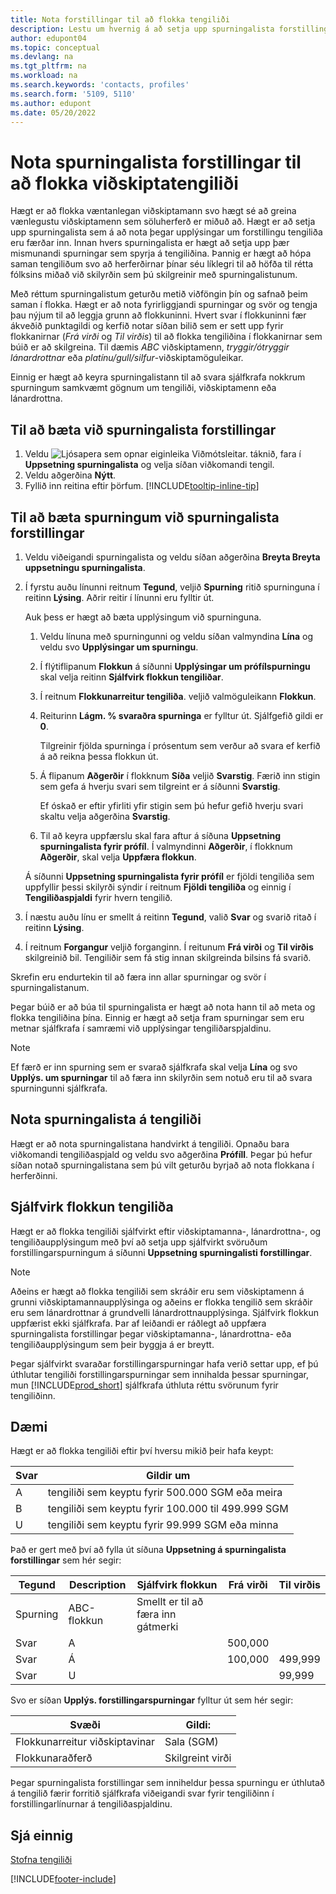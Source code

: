 ```yaml
---
title: Nota forstillingar til að flokka tengiliði
description: Lestu um hvernig á að setja upp spurningalista forstillingar til að auðvelda flokkun á notandasíðum viðskiptatengiliða.
author: edupont04
ms.topic: conceptual
ms.devlang: na
ms.tgt_pltfrm: na
ms.workload: na
ms.search.keywords: 'contacts, profiles'
ms.search.form: '5109, 5110'
ms.author: edupont
ms.date: 05/20/2022
---
```


# Nota spurningalista forstillingar til að flokka viðskiptatengiliði

Hægt er að flokka væntanlegan viðskiptamann svo hægt sé að greina vænlegustu viðskiptamenn sem söluherferð er miðuð að. Hægt er að setja upp spurningalista sem á að nota þegar upplýsingar um forstillingu tengiliða eru færðar inn. Innan hvers spurningalista er hægt að setja upp þær mismunandi spurningar sem spyrja á tengiliðina. Þannig er hægt að hópa saman tengiliðum svo að herferðirnar þínar séu líklegri til að höfða til rétta fólksins miðað við skilyrðin sem þú skilgreinir með spurningalistunum.  

Með réttum spurningalistum geturðu metið viðföngin þín og safnað þeim saman í flokka. Hægt er að nota fyrirliggjandi spurningar og svör og tengja þau nýjum til að leggja grunn að flokkuninni. Hvert svar í flokkuninni fær ákveðið punktagildi og kerfið notar síðan bilið sem er sett upp fyrir flokkanirnar (*Frá virði* og *Til virðis*) til að flokka tengiliðina í flokkanirnar sem búið er að skilgreina. Til dæmis *ABC* viðskiptamenn, *tryggir/ótryggir lánardrottnar* eða *platínu/gull/silfur*-viðskiptamöguleikar.  

Einnig er hægt að keyra spurningalistann til að svara sjálfkrafa nokkrum spurningum samkvæmt gögnum um tengiliði, viðskiptamenn eða lánardrottna.  

## Til að bæta við spurningalista forstillingar

1. Veldu ![Ljósapera sem opnar eiginleika Viðmótsleitar.](media/ui-search/search_small.png "Segðu mér hvað þú vilt gera") táknið, fara í **Uppsetning spurningalista** og velja síðan viðkomandi tengil.  
2. Veldu aðgerðina **Nýtt**.  
3. Fyllið inn reitina eftir þörfum. [!INCLUDE[tooltip-inline-tip](includes/tooltip-inline-tip_md.md)]  

## Til að bæta spurningum við spurningalista forstillingar

1. Veldu viðeigandi spurningalista og veldu síðan aðgerðina **Breyta Breyta uppsetningu spurningalista**.  
2. Í fyrstu auðu línunni reitnum **Tegund**, veljið **Spurning** ritið spurninguna í reitinn **Lýsing**. Aðrir reitir í línunni eru fylltir út.  

    Auk þess er hægt að bæta upplýsingum við spurninguna.

    1. Veldu línuna með spurningunni og veldu síðan valmyndina **Lína** og veldu svo **Upplýsingar um spurningu**.  

    2. Í flýtiflipanum **Flokkun** á síðunni **Upplýsingar um prófílspurningu** skal velja reitinn **Sjálfvirk flokkun tengiliðar**.  

    3. Í reitnum **Flokkunarreitur tengiliða**. veljið valmöguleikann **Flokkun**.  

    4. Reiturinn **Lágm. % svaraðra spurninga** er fylltur út. Sjálfgefið gildi er **0**.  

        Tilgreinir fjölda spurninga í prósentum sem verður að svara ef kerfið á að reikna þessa flokkun út.

    5. Á flipanum **Aðgerðir** í flokknum **Síða** veljið **Svarstig**. Færið inn stigin sem gefa á hverju svari sem tilgreint er á síðunni **Svarstig**.

        Ef óskað er eftir yfirliti yfir stigin sem þú hefur gefið hverju svari skaltu velja aðgerðina **Svarstig**.

    6. Til að keyra uppfærslu skal fara aftur á síðuna **Uppsetning spurningalista fyrir prófíl**. Í valmyndinni **Aðgerðir**, í flokknum **Aðgerðir**, skal velja **Uppfæra flokkun**.

    Á síðunni **Uppsetning spurningalista fyrir prófíl** er fjöldi tengiliða sem uppfyllir þessi skilyrði sýndir í reitnum **Fjöldi tengiliða** og einnig í **Tengiliðaspjaldi** fyrir hvern tengilið.

3. Í næstu auðu línu er smellt á reitinn **Tegund**, valið **Svar** og svarið ritað í reitinn **Lýsing**.  
4. Í reitnum **Forgangur** veljið forganginn. Í reitunum **Frá virði** og **Til virðis** skilgreinið bil. Tengiliðir sem fá stig innan skilgreinda bilsins fá svarið.  

Skrefin eru endurtekin til að færa inn allar spurningar og svör í spurningalistanum.

Þegar búið er að búa til spurningalista er hægt að nota hann til að meta og flokka tengiliðina þína. Einnig er hægt að setja fram spurningar sem eru metnar sjálfkrafa í samræmi við upplýsingar tengiliðarspjaldinu.  

> [!NOTE]
> Ef færð er inn spurning sem er svarað sjálfkrafa skal velja **Lína** og svo **Upplýs. um spurningar** til að færa inn skilyrðin sem notuð eru til að svara spurningunni sjálfkrafa.

## Nota spurningalista á tengiliði

Hægt er að nota spurningalistana handvirkt á tengiliði. Opnaðu bara viðkomandi tengiliðaspjald og veldu svo aðgerðina **Prófíll**. Þegar þú hefur síðan notað spurningalistana sem þú vilt geturðu byrjað að nota flokkana í herferðinni.  

## Sjálfvirk flokkun tengiliða

Hægt er að flokka tengiliði sjálfvirkt eftir viðskiptamanna-, lánardrottna-, og tengiliðaupplýsingum með því að setja upp sjálfvirkt svöruðum forstillingarspurningum á síðunni **Uppsetning spurningalisti forstillingar**.  

> [!NOTE]
> Aðeins er hægt að flokka tengiliði sem skráðir eru sem viðskiptamenn á grunni viðskiptamannaupplýsinga og aðeins er flokka tengilið sem skráðir eru sem lánardrottnar á grundvelli lánardrottnaupplýsinga. Sjálfvirk flokkun uppfærist ekki sjálfkrafa. Þar af leiðandi er ráðlegt að uppfæra spurningalista forstillingar þegar viðskiptamanna-, lánardrottna- eða tengiliðaupplýsingum sem þeir byggja á er breytt.  

Þegar sjálfvirkt svaraðar forstillingarspurningar hafa verið settar upp, ef þú úthlutar tengiliði forstillingarspurningar sem innihalda þessar spurningar, mun [!INCLUDE[prod_short](includes/prod_short.md)] sjálfkrafa úthluta réttu svörunum fyrir tengiliðinn.  

## Dæmi

Hægt er að flokka tengiliði eftir því hversu mikið þeir hafa keypt:

|Svar|Gildir um|
|--- |--- |
|A|tengiliði sem keyptu fyrir 500.000 SGM eða meira|
|B|tengiliði sem keyptu fyrir 100.000 til 499.999 SGM|
|U|tengiliði sem keyptu fyrir 99.999 SGM eða minna|

Það er gert með því að fylla út síðuna **Uppsetning á spurningalista forstillingar** sem hér segir:

| Tegund     | Description        | Sjálfvirk flokkun     | Frá virði | Til virðis |
|----------|--------------------|------------------------------|------------|----------|
| Spurning | ABC-flokkun | Smellt er til að færa inn gátmerki |            |          |
| Svar   | A                  |                              | 500,000    |          |
| Svar   | Á                  |                              | 100,000    | 499,999  |
| Svar   | U                  |                              |            | 99,999   |

Svo er síðan **Upplýs. forstillingarspurningar** fylltur út sem hér segir:

| Svæði                         | Gildi:         |
|-------------------------------|---------------|
| Flokkunarreitur viðskiptavinar | Sala (SGM)   |
| Flokkunaraðferð         | Skilgreint virði |

Þegar spurningalista forstillingar sem inniheldur þessa spurningu er úthlutað á tengilið færir forritið sjálfkrafa viðeigandi svar fyrir tengiliðinn í forstillingarlínurnar á tengiliðaspjaldinu.

## Sjá einnig

[Stofna tengiliði](marketing-create-contact-companies.md)  


[!INCLUDE[footer-include](includes/footer-banner.md)]